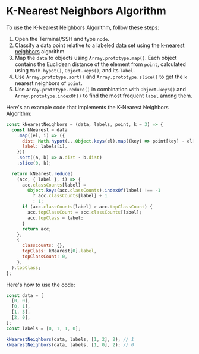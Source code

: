 # K-Nearest Neighbors Algorithm

To use the K-Nearest Neighbors Algorithm, follow these steps:

1. Open the Terminal/SSH and type `node`.
2. Classify a data point relative to a labeled data set using the [k-nearest neighbors](https://en.wikipedia.org/wiki/K-nearest_neighbors_algorithm) algorithm.
3. Map the `data` to objects using `Array.prototype.map()`. Each object contains the Euclidean distance of the element from `point`, calculated using `Math.hypot()`, `Object.keys()`, and its `label`.
4. Use `Array.prototype.sort()` and `Array.prototype.slice()` to get the `k` nearest neighbors of `point`.
5. Use `Array.prototype.reduce()` in combination with `Object.keys()` and `Array.prototype.indexOf()` to find the most frequent `label` among them.

Here's an example code that implements the K-Nearest Neighbors Algorithm:

```js
const kNearestNeighbors = (data, labels, point, k = 3) => {
  const kNearest = data
    .map((el, i) => ({
      dist: Math.hypot(...Object.keys(el).map((key) => point[key] - el[key])),
      label: labels[i],
    }))
    .sort((a, b) => a.dist - b.dist)
    .slice(0, k);

  return kNearest.reduce(
    (acc, { label }, i) => {
      acc.classCounts[label] =
        Object.keys(acc.classCounts).indexOf(label) !== -1
          ? acc.classCounts[label] + 1
          : 1;
      if (acc.classCounts[label] > acc.topClassCount) {
        acc.topClassCount = acc.classCounts[label];
        acc.topClass = label;
      }
      return acc;
    },
    {
      classCounts: {},
      topClass: kNearest[0].label,
      topClassCount: 0,
    },
  ).topClass;
};
```

Here's how to use the code:

```js
const data = [
  [0, 0],
  [0, 1],
  [1, 3],
  [2, 0],
];
const labels = [0, 1, 1, 0];

kNearestNeighbors(data, labels, [1, 2], 2); // 1
kNearestNeighbors(data, labels, [1, 0], 2); // 0
```
